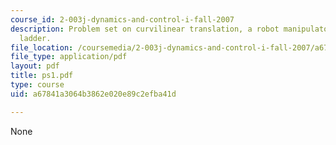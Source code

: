 ```yaml
---
course_id: 2-003j-dynamics-and-control-i-fall-2007
description: Problem set on curvilinear translation, a robot manipulator, and a sliding
  ladder.
file_location: /coursemedia/2-003j-dynamics-and-control-i-fall-2007/a67841a3064b3862e020e89c2efba41d_ps1.pdf
file_type: application/pdf
layout: pdf
title: ps1.pdf
type: course
uid: a67841a3064b3862e020e89c2efba41d

---
```

None